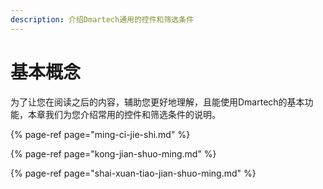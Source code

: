 ```yaml
---
description: 介绍Dmartech通用的控件和筛选条件
---
```


# 基本概念

为了让您在阅读之后的内容，辅助您更好地理解，且能使用Dmartech的基本功能，本章我们为您介绍常用的控件和筛选条件的说明。

{% page-ref page="ming-ci-jie-shi.md" %}

{% page-ref page="kong-jian-shuo-ming.md" %}

{% page-ref page="shai-xuan-tiao-jian-shuo-ming.md" %}

